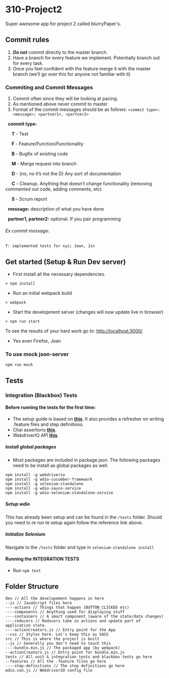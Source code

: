 # 310-Project2
Super awesome app for project 2 called blurryPaper's.

## Commit rules
1. ***Do not*** commit directly to the master branch.
2. Have a branch for every feature we implement. Potentially branch out for every task.
3. Once you feel confident with the feature merge it with the master branch (we’ll go over this for anyone not familiar with it)

### Commiting and Commit Messages
1. Commit often since they will be looking at pacing.
2. As mentioned above never commit to master
3. Format of the commit messages should be as follows:
	`<commit type>: <message>; <partner1>, <partner2>`

&nbsp;&nbsp;**commit type:**

&nbsp;&nbsp;&nbsp;&nbsp;&nbsp;**T** - Test

&nbsp;&nbsp;&nbsp;&nbsp;&nbsp;**F** - Feature/Function/Functionality

&nbsp;&nbsp;&nbsp;&nbsp;&nbsp;**B** - Bugfix of existing code

&nbsp;&nbsp;&nbsp;&nbsp;&nbsp;**M** - Merge request into branch

&nbsp;&nbsp;&nbsp;&nbsp;&nbsp;**D** - (no, no it’s not the D) Any sort of documentation

&nbsp;&nbsp;&nbsp;&nbsp;&nbsp;**C** - Cleanup. Anything that doesn’t change functionality (removing commented out code, adding comments, etc)

&nbsp;&nbsp;&nbsp;&nbsp;&nbsp;**S** - Scrum report

&nbsp;&nbsp;**message:** description of what you have done

&nbsp;&nbsp;**partner1, partner2:** optional. If you pair programming

###### Ex commit message:

`T: implemented tests for xyz; Jean, Jin`

## Get started (Setup & Run Dev server)

* First install all the necessary dependencies.
```
> npm install
```

* Run an initial webpack build
```
> webpack
```

* Start the development server (changes will now update live in browser)
```
> npm run start 
```

To see the results of your hard work go to: [http://localhost:3000/](http://localhost:3000/)
* Yes even Firefox, Jean

### To use mock json-server
`npm run mock`

## Tests
### Integration (Blackbox) Tests

#### Before running the tests for the first time:

* The setup guide is based on **[this](https://www.codementor.io/jeremyrajan/acceptance-testing-javascript-cucumber-webdriverio-du1087f5i)**. It also provides a refresher on writing .feature files and step definitions.
* Chai assertions **[this](http://chaijs.com/api/bdd/)**.
* WebdriverIO API **[this](http://webdriver.io/api.html)**.

##### Install global packages

* Most packages are included in package.json. The following packages need to be install as global packages as well.
```
npm install -g webdriverio
npm install -g wdio-cucumber-framework
npm install -g selenium-standalone 
npm install -g wdio-sauce-service
npm install -g wdio-selenium-standalone-service
```

##### Setup wdio
This has already been setup and can be found in the `/tests` folder. Should you need to re run te setup again follow the reference link above.

##### Initialize Selenium

Navigate to the `/tests` folder and type in `selenium-standalone install`

#### Running the INTEGRATION TESTS

* Run `npm test`


## Folder Structure
```
dev // All the developement happens in here
--js // JavaScript files here
----actions // Things that happen (BUTTON_CLICKED etc)
----components // Anything used for displaying stuff
----containers // A smart component (aware of the state/data changes)
----reducers // Reducers take in actions and update part of application state.
----actionCreators.js // Entry point for the App
--css // Styles here. Let's keep this as SASS
src // This is where the project is built
--js // Generally you don't need to touch this
----bundle.min.js // The packaged app (by webpack)
--actionCreators.js // Entry point for bundle.min.js
tests // All unit & integration tests and blackbox tests go here
--features // All the .feature files go here
----step-definitions // The step definitions go here
wdio.con.js // WebdriverIO config file
```
